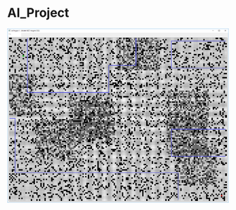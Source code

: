 # AI_Project
![Alt text](https://github.com/bfaure/AI_Project/blob/master/screenshots/screenshot_windows.png)
